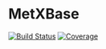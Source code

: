 # MetXBase

[![Build Status](https://github.com/MetabolicXploration/MetXBase.jl/actions/workflows/CI.yml/badge.svg?branch=main)](https://github.com/MetabolicXploration/MetXBase.jl/actions/workflows/ci.yml)
[![Coverage](https://codecov.io/gh/MetabolicXploration/MetXBase.jl/branch/main/graph/badge.svg)](https://codecov.io/gh/MetabolicXploration/MetXBase.jl)
